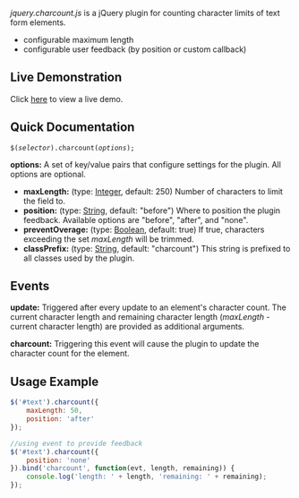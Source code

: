 *jquery.charcount.js* is a jQuery plugin for counting character limits of text form elements.

* configurable maximum length
* configurable user feedback (by position or custom callback)


## Live Demonstration

Click [here](http://craigmccoy.github.com/jquery-charcount/ "craigmccoy/jquery-charcount") to view a live demo.


## Quick Documentation

<code>$(*selector*).charcount(*options*);</code>

**options:** A set of key/value pairs that configure settings for the plugin.  All options are optional.

* **maxLength:** (type: <a href="http://docs.jquery.com/Types#Integer" target="_blank">Integer</a>, default: 250) Number of characters to limit the field to.
* **position:** (type: <a href="http://docs.jquery.com/Types#String" target="_blank">String</a>, default: "before") Where to position the plugin feedback.  Available options are "before", "after", and "none".
* **preventOverage:** (type: <a href="http://docs.jquery.com/Types#Boolean" target="_blank">Boolean</a>, default: true) If true, characters exceeding the set *maxLength* will be trimmed.
* **classPrefix:** (type: <a href="http://docs.jquery.com/Types#String" target="_blank">String</a>, default: "charcount") This string is prefixed to all classes used by the plugin.


## Events

**update:** Triggered after every update to an element's character count.  The current character length and remaining character length (*maxLength* - current character length) are provided as additional arguments.

**charcount:** Triggering this event will cause the plugin to update the character count for the element.


## Usage Example

```javascript
$('#text').charcount({
	maxLength: 50,
	position: 'after'
});

//using event to provide feedback
$('#text').charcount({
	position: 'none'
}).bind('charcount', function(evt, length, remaining)) { 
	console.log('length: ' + length, 'remaining: ' + remaining);
});
```
